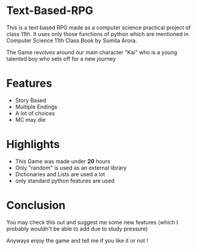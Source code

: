 # Text-Based-RPG
This is a text based RPG made as a computer science practical project of class 11th. It uses only those functions of python which are mentioned in Computer Science 11th Class Book by Sumita Arora.

The Game revolves around our main character "Kai" who is a young talented boy who sets off for a new journey

# Features
* Story Based
* Multiple Endings
* A lot of choices
* MC may die


# Highlights
* This Game was made under **20** hours 
* Only "random" is used as an external library
* Dictionaries and Lists are used a lot
* only standard python features are used

# Conclusion
You may check this out and suggest me some new features (which I probably wouldn't be able to add due to study pressure) 

Anyways enjoy the game and tell me if you like it or not !
